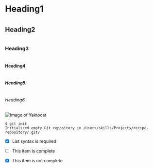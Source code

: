 # <h1> Heading1
# <h2> Heading2
# <h3> Heading3
# <h4> Heading4
# <h5> Heading5
# <h6> Heading6
![Image of Yaktocat](https://octodex.github.com/images/yaktocat.png)
```
$ git init
Initialized empty Git repository in /Users/skills/Projects/recipe-repository/.git/
```
- [x] List syntax is required
- [ ] This item is complete
- [X] This item is not complete


